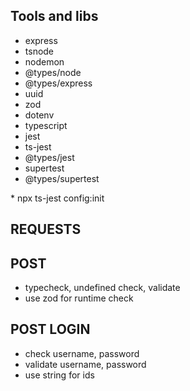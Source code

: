 ## Tools and libs

- express
- tsnode
- nodemon
- @types/node
- @types/express
- uuid
- zod
- dotenv
- typescript
- jest
- ts-jest
- @types/jest
- supertest
- @types/supertest

\* npx ts-jest config:init

## REQUESTS

## POST

- typecheck, undefined check, validate
- use zod for runtime check

## POST LOGIN

- check username, password
- validate username, password
- use string for ids
